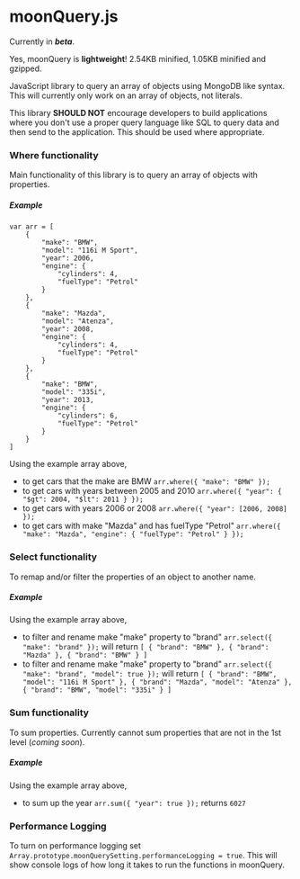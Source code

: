 # moonQuery.js
Currently in ***beta***.

Yes, moonQuery is **lightweight**!  2.54KB minified, 1.05KB minified and gzipped.

JavaScript library to query an array of objects using MongoDB like syntax.  This will currently only work on an array of objects, not literals.

This library **SHOULD NOT** encourage developers to build applications where you don't use a proper query language like SQL to query data and then send to the application.  This should be used where appropriate.

### Where functionality
Main functionality of this library is to query an array of objects with properties.
##### Example
```
var arr = [
    { 
        "make": "BMW", 
        "model": "116i M Sport",
        "year": 2006,
        "engine": {
            "cylinders": 4,
            "fuelType": "Petrol"
        }
    },
    { 
        "make": "Mazda",
        "model": "Atenza",
        "year": 2008,
        "engine": {
            "cylinders": 4,
            "fuelType": "Petrol"
        }
    },
    { 
        "make": "BMW",
        "model": "335i",
        "year": 2013,
        "engine": {
            "cylinders": 6,
            "fuelType": "Petrol"
        }
    }
]
```
Using the example array above,
* to get cars that the make are BMW `arr.where({ "make": "BMW" });`
* to get cars with years between 2005 and 2010 `arr.where({ "year": { "$gt": 2004, "$lt": 2011 } });`
* to get cars with years 2006 or 2008 `arr.where({ "year": [2006, 2008] });`
* to get cars with make "Mazda" and has fuelType "Petrol" `arr.where({ "make": "Mazda", "engine": { "fuelType": "Petrol" } });`

### Select functionality
To remap and/or filter the properties of an object to another name.
##### Example
Using the example array above,
* to filter and rename make "make" property to "brand" `arr.select({ "make": "brand" });` will return `[ { "brand": "BMW" }, { "brand": "Mazda" }, { "brand": "BMW" } ]`
* to filter and rename make "make" property to "brand" `arr.select({ "make": "brand", "model": true });` will return `[ { "brand": "BMW", "model": "116i M Sport" }, { "brand": "Mazda", "model": "Atenza" }, { "brand": "BMW", "model": "335i" } ]`

### Sum functionality
To sum properties.  Currently cannot sum properties that are not in the 1st level (*coming soon*).
##### Example
Using the example array above,
* to sum up the year `arr.sum({ "year": true });` returns `6027`

### Performance Logging
To turn on performance logging set `Array.prototype.moonQuerySetting.performanceLogging = true`.  This will show console logs of how long it takes to run the functions in moonQuery.
